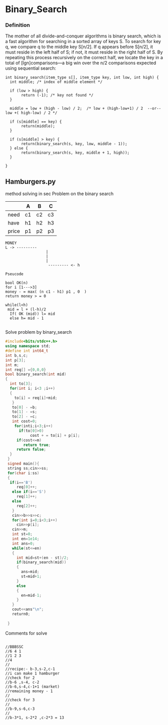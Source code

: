# Binary_Search


### Definition 

The mother of all divide-and-conquer algorithms is binary search, which is a
fast algorithm for searching in a sorted array of keys S. To search for key q, we
compare q to the middle key S\[n/2\]. If q appears before S\[n/2\], it must reside
in the left half of S; if not, it must reside in the right half of S. By repeating
this process recursively on the correct half, we locate the key in a total of 
\[lgn\]comparisons—a big win over the n/2 comparisons expected using sequential search:
```binary_search
int binary_search(item_type s[], item_type key, int low, int high) {
  int middle; /* index of middle element */

  if (low > high) {
       return (-1); /* key not found */
  }

  middle = low + (high - low) / 2;  /* low + (high-low+1) / 2  --or-- low +( high-low) / 2 */

  if (s[middle] == key) {
       return(middle);   
  }
  
  if (s[middle] > key) {
       return(binary_search(s, key, low, middle - 1));
  } else {
       return(binary_search(s, key, middle + 1, high));
  }
  
}
```


## Hamburgers.py
   method solving in sec
Problem on the binary  search

|      |  A |  B  |  C  |
| -----| -- | --  | --  |
| need | c1 | c2  | c3  |
| have | h1 | h2  | h3  |
|price | p1 | p2  | p3  |
 ```money
 MONEY
 L -> ---------
                   |
                   |
                   |
                    --------- <- h
```
>                  
```pseudocode
Pseucode

bool OK(n)
for i [1--->3]
money - = max( (n c1 - h1) p1 , 0  )
return money > = 0

while(l<h)
 mid = l + (l-h)/2
  If( OK (mid)) l= mid 
  else h= mid - 1
  
```
  Solve problem by binary_search
```c++
#include<bits/stdc++.h>
using namespace std;
#define int int64_t
int b,s,c;
int p[3];
int m;
int req[] ={0,0,0}
bool binary_search(int mid)
{
  int to[3];
  for(int i; i<3 ;i++)
  {
    to[i] = req[i]+mid;
   }
   to[0] - =b;
   to[1] - =s;
   to[2] - =c;
   int cost=0;
    for(inti;i<3;i++)
      if(to[0]>0)
           cost + = to[i] + p[i];
     if(cost<=m)
        return true;
     return false;
  }
 } 
 signed main(){
 string ss;cin>>ss;
 for(char i:ss)
 {
  if(i=='B')
     req[0]++;
   else if(i=='S')
     req[1]++;
   else
     req[2]++;
   }
   cin>>b>>s>>c;
   for(int i=0;i<3;i++)
     cin>>p[i];
   cin>>m;
   int st=0;
   int en=1e14;
   int ans=0;
   while(st<=en)
   {
     int mid=st+(en - st)/2;
     if(binary_search(mid))
     {
       ans=mid;
       st=mid+1;
     }
     else
     {
       en=mid-1;
     } 
   }
   cout<<ans"\n";
   return0;
   
 }
```
 Comments for solve
```explan

//BBBSSC
//6 4 1
//1 2 3
//4
//
//recipe:- b-3,s-2,c-1
//i can make 1 hamburger
//check for 2
//b-6 ,s-4, c-2
//b-6,s-4,c-1+1 (market)
//remaining money - 1
//
//check for 3
//
//b-9,s-6,c-3
//
//b-3*1, s-2*2 ,c-2*3 = 13




```
